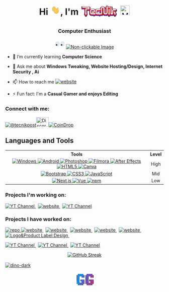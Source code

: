 <h1 align="center">Hi <a href="#"><img align="bottom" src="assets/wave.webp" height="32" width="32" title="Hello There!" loading="eager" alt="Non-clickable Image"></a>, I'm <a href="#"><img align="top" src="assets/tecnik.webp" alt="Non-clickable Image" height="50" width="120" title="aka techgamers2" loading="eager" ></a> <a href="#"><img align="bottom" src="https://help.rangeme.com/hc/article_attachments/360010672693/verified_badge.png" height="30" width="30" title="Verified Gamer"></a></h1>

<h3 align="center">Computer Enthusiast</h3>

<p align="center">
    <a href="#"><img alt="Non-clickable Image" src="assets/eyes.webp" width="30" height="30" loading="eager"></a> <a href="#"><img alt="Non-clickable Image" src="https://komarev.com/ghpvc/?username=tecnikofficial&label=Profile%20views&color=0e75b6&style=for-the-badge" loading="eager"></a>
</p>

- 🌱 I’m currently learning **Computer Science**

- 💬 Ask me about **Windows Tweaking, Website Hosting/Design, Internet Security , Ai**

- 📫 How to reach me <a href="https://tecnik.bio.link" target="_blank"><img align ="top" src="https://img.shields.io/badge/tecnik.gg-online-red?style=social" alt="website" title="website"/> </a>

- ⚡ Fun fact: I'm a **Casual Gamer and enjoys Editing**

### Connect with me: 
<a href="https://www.youtube.com/@tecnikofficial" target="_blank" rel="noopener noreferrer"><img src="https://www.svgrepo.com/show/343537/youtube-player-multimedia-video-communication-interaction.svg" alt="@tecnikpost" height="30" width="40" loading="lazy"/></a><a href="https://discord.com/invite/uFMJ6xZbDz" target="_blank" rel="noopener noreferrer"><img src="https://www.svgrepo.com/show/349338/discord.svg" height="30" title="Discord" width="40" loading="lazy"/></a><a href="https://coindrop.to/tecnik" target="_blank" rel="noopener noreferrer"><img src="https://www.svgrepo.com/show/484569/coin.svg" alt="CoinDrop" title="Support" height="30" width="40" loading="lazy"/>
</a></p>

## Languages and Tools

<table>
    <tr>
        <th align="center">Tools</th>
        <th align="center">Level</th>
    </tr>
    <tr>
        <td align="center">
            <a href="https://www.microsoft.com/en-us/windows" target="_blank" rel="noreferrer">
                <img src="https://external-content.duckduckgo.com/ip3/www.microsoft.com.ico" alt="Windows" width="40" height="40" title="Windows" loading="lazy">
            </a>
            <a href="https://developer.android.com" target="_blank" rel="noreferrer">
                <img src="https://cdn.jsdelivr.net/gh/devicons/devicon@latest/icons/android/android-original-wordmark.svg" alt="Android" title="Android" width="40" height="40" loading="lazy">
            </a>
            <a href="https://www.photoshop.com/en" target="_blank" rel="noreferrer">
                <img src="https://cdn.jsdelivr.net/gh/devicons/devicon@latest/icons/photoshop/photoshop-original.svg" alt="Photoshop" width="40" height="40" title="Photoshop" loading="lazy">
            </a>
            <a href="https://filmora.wondershare.com/" target="_blank" rel="noreferrer">
                <img src="https://external-content.duckduckgo.com/ip3/filmora.wondershare.com.ico" alt="Filmora" width="40" height="40" title="Filmora" loading="lazy">
            </a>
            <a href="https://www.adobe.com/products/aftereffects.html" target="_blank" rel="noreferrer">
                <img src="https://cdn.jsdelivr.net/gh/devicons/devicon@latest/icons/aftereffects/aftereffects-original.svg" alt="After Effects" width="40" height="40" title="After Effects" loading="lazy">
            </a>
            <a href="https://www.w3.org/html/" target="_blank" rel="noreferrer">
                <img src="https://cdn.jsdelivr.net/gh/devicons/devicon@latest/icons/html5/html5-original.svg" alt="HTML5" width="40" height="40" title="HTML" loading="lazy">
            </a>
            <a href="https://www.canva.com" target="_blank" rel="noreferrer">
                <img src="https://external-content.duckduckgo.com/ip3/www.canva.com.ico" alt="Canva" title="Canva" width="40" height="40" loading="lazy">
            </a>
        </td>
        <td align="center">High</td>
    </tr>
    <tr>
        <td align="center">
            <a href="https://getbootstrap.com" target="_blank" rel="noreferrer">
                <img src="https://cdn.jsdelivr.net/gh/devicons/devicon@latest/icons/bootstrap/bootstrap-original.svg" alt="Bootstrap" width="40" height="40" title="Bootstrap" loading="lazy">
            </a>
            <a href="https://www.w3schools.com/css/" target="_blank" rel="noreferrer">
                <img src="https://cdn.jsdelivr.net/gh/devicons/devicon@latest/icons/css3/css3-original.svg" alt="CSS3" width="40" height="40" title="CSS" loading="lazy">
            </a>
            <a href="https://developer.mozilla.org/en-US/docs/Web/JavaScript" target="_blank" rel="noreferrer">
                <img src="https://cdn.jsdelivr.net/gh/devicons/devicon@latest/icons/javascript/javascript-plain.svg" alt="JavaScript" width="40" height="40" title="JavaScript" loading="lazy">
            </a>
        </td>
        <td align="center">Mid</td>
    </tr>
    <tr>
        <td align="center">
            <a href="https://nextjs.org/" target="_blank" rel="noreferrer">
                <img src="https://cdn.jsdelivr.net/gh/devicons/devicon@latest/icons/nextjs/nextjs-original.svg" alt="Next.js" title="Next.js" width="40" height="40" loading="lazy">
            </a>
            <a href="https://vuejs.org/" target="_blank" rel="noreferrer">
                <img src="https://cdn.jsdelivr.net/gh/devicons/devicon@latest/icons/vuejs/vuejs-original.svg" alt="Vue" title="Vue" width="40" height="40" loading="lazy">
                            </a>
            <a href="https://www.npmjs.com" target="_blank" rel="noreferrer">
                <img src="https://cdn.jsdelivr.net/gh/devicons/devicon@latest/icons/npm/npm-original-wordmark.svg" alt="npm" title="npm" width="40" height="40" loading="lazy">
            </a>
        </td>
        <td align="center">Low</td>
    </tr>
</table>

### Projects I'm working on:
<p align="left">
<a href="https://www.youtube.com/@TecnikOfficial" target="_blank" rel="noopener noreferrer">
        <img src="https://img.shields.io/badge/TecNikOfficial-active-olivegreen?style=plastic&logo=youtube" alt="YT Channel" title="YT Channel"/>
    </a> 
    <a href="https://tecnik.pages.dev" target="_blank" rel="noopener noreferrer">
        <img src="https://img.shields.io/badge/TecNikOfficialSite-online-olivegreen?style=plastic&logo=htmx" alt="website" title="website"/>
    </a> 
    <a href="https://www.youtube.com/@SyncKingMusic" target="_blank" rel="noopener noreferrer">
        <img src="https://img.shields.io/badge/SyncKingMusic-active-olivegreen?style=plastic&logo=youtube" alt="YT Channel" title="YT Channel"/>
    </a>
</p>

### Projects I have worked on:
<p align="left">
    <a href="https://github.com/TecnikOfficial/Automated-Site-Optimisation" target="_blank" rel="noopener noreferrer">
        <img src="https://img.shields.io/badge/SiteOptimiser-online-olivegreen?style=plastic&logo=github" alt="repo" title="repo"/>
</a>
    <a href="https://deepjytoi-boro.vercel.app" target="_blank" rel="noopener noreferrer">
        <img src="https://img.shields.io/badge/Portfolio-online-olivegreen?style=plastic&logo=htmx" alt="website" title="website"/>
</a> 
     <a href="https://aquib-farhaan.vercel.app" target="_blank" rel="noopener noreferrer">
        <img src="https://img.shields.io/badge/Portfolio-online-olivegreen?style=plastic&logo=htmx" alt="website" title="website"/>
</a> 
    <a href="https://iftikar-ali-zaman.vercel.app" target="_blank" rel="noopener noreferrer">
        <img src="https://img.shields.io/badge/Portfolio-online-olivegreen?style=plastic&logo=htmx" alt="website" title="website"/>
</a> 
<a href="https://www.wildwoodrecords.in" target="_blank" rel="noopener noreferrer">
        <img src="https://img.shields.io/badge/Wildwoodrecords-online-olivegreen?style=plastic&logo=htmx" alt="website" title="website"/>
</a> 
    <a href="https://jugal-arts.vercel.app" target="_blank" rel="noopener noreferrer">
        <img src="https://img.shields.io/badge/Jugal-online-olivegreen?style=plastic&logo=htmx" alt="website" title="website"/>
    </a> 
    <a href="https://habung.bio.link" target="_blank" rel="noopener noreferrer">
        <img src="https://img.shields.io/badge/Habung-online-olivegreen?style=plastic&logo=phpstorm" alt="Logo&Product Label Design" title="Logo&Product Label Design"/>
    </a> 
</p>
<p align="left">
    <a href="https://www.youtube.com/@undercovergaming5386" target="_blank" rel="noopener noreferrer">
        <img src="https://img.shields.io/badge/UnderCoverGamingYT-inactive-red?style=plastic&logo=youtube" alt="YT Channel" title="YT Channel"/>
    </a> 
    <a href="https://www.youtube.com/@top5simplified114" target="_blank" rel="noopener noreferrer">
        <img src="https://img.shields.io/badge/Top5SimplifiedYT-inactive-red?style=plastic&logo=youtube" alt="YT Channel" title="YT Channel"/>
    </a> 
    <a href="https://www.youtube.com/@coversongredefined562" target="_blank" rel="noopener noreferrer">
        <img src="https://img.shields.io/badge/CoverSongYT-inactive-red?style=plastic&logo=youtube" alt="YT Channel" title="YT Channel"/>
    </a>
</p>
<p align="center">
    <a href="#">
        <img src="https://github-readme-streak-stats-eight.vercel.app/?user=tecnikofficial&theme=hacker&hide_border=true&hide_current_streak=true" alt="GitHub Streak" />
    </a>
            </p>
<a href="https://tecnik.pages.dev/dino"><img align="center" src="assets/dino-dark.avif" alt="dino-dark" loading="lazy"/></a>
</p>
<p align="center">
   <a href="https://www.youtube.com/channel/UCXucwi4swKyTmCUB9RrFaQw?sub_confirmation=1" target="_blank" rel="noopener noreferrer"><img align="center" src="assets/GG.webp" alt="sub" title="Subscribe To Support🔔" loading="lazy">
</p>
<!--<p align="center">&nbsp;<img align="center" src="https://github-readme-stats.vercel.app/api?username=tecnikofficial&hide=stars,prs&show_icons=true&locale=en&theme=dracula" alt="tecnik" /></p>
~GG
**TecnikOfficial/TecNikOfficial** is a ✨ _special_ ✨ repository because its `README.md` (this file) appears on your GitHub profile.
Here are some ideas to get you started:
- 🔭 I’m currently working on ...
- 🌱 I’m currently learning ...
- 👯 I’m looking to collaborate on ...
- 🤔 I’m looking for help with ...
- 💬 Ask me about ...
- 📫 How to reach me: ...
- 😄 Pronouns: ...
- ⚡ Fun fact: ...
 -->
